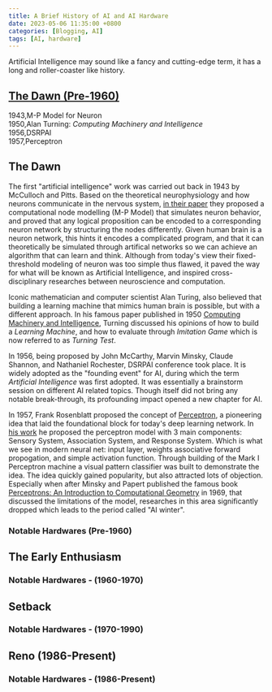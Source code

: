 ```yaml
---
title: A Brief History of AI and AI Hardware
date: 2023-05-06 11:35:00 +0800
categories: [Blogging, AI]
tags: [AI, hardware]
---
```


Artificial Intelligence may sound like a fancy and cutting-edge term, it has a long and roller-coaster like history.

<div class="timeline">
    <div class="tl-container tl-left">
        <div class="tl-content">
            <h2><a href="#the-dawn">The Dawn (Pre-1960)</a></h2>
            <p>
            1943,M-P Model for Neuron<br>
            1950,Alan Turning: <cite>Computing Machinery and Intelligence</cite><br>
            1956,DSRPAI<br>
            1957,Perceptron
            </p>
        </div>
    </div>
</div>

## The Dawn

The first "artificial intelligence" work was carried out back in 1943 by McCulloch and Pitts. Based on the theoretical neurophysiology and how neurons communicate in the nervous system, [in their paper](https://home.csulb.edu/~cwallis/382/readings/482/mccolloch.logical.calculus.ideas.1943.pdf) they proposed a computational node modelling (M-P Model) that simulates neuron behavior, and proved that any logical proposition can be encoded to a corresponding neuron network by structuring the nodes differently. Given human brain is a neuron network, this hints it encodes a complicated program, and that it can theoretically be simulated through artifical networks so we can achieve an algorithm that can learn and think. Although from today's view their fixed-threshold modeling of neuron was too simple thus flawed, it paved the way for what will be known as Artificial Intelligence, and inspired cross-disciplinary researches between neuroscience and computation.  

Iconic mathematician and computer scientist Alan Turing, also believed that building a learning machine that mimics human brain is possible, but with a different approach. In his famous paper published in 1950 [Computing Machinery and Intelligence](https://academic.oup.com/mind/article/LIX/236/433/986238), Turning discussed his opinions of how to build a *Learning Machine*, and how to evaluate through *Imitation Game* which is now referred to as *Turning Test*.  

In 1956, being proposed by John McCarthy, Marvin Minsky, Claude Shannon, and Nathaniel Rochester, DSRPAI conference took place. It is widely adopted as the "founding event" for AI, during which the term *Artificial Intelligence* was first adopted. It was essentially a brainstorm session on different AI related topics. Though itself did not bring any notable break-through, its profounding impact opened a new chapter for AI.  

In 1957, Frank Rosenblatt proposed the concept of [Perceptron](https://en.wikipedia.org/wiki/Perceptron), a pioneering idea that laid the foundational block for today's deep learning network. In [his work](https://blogs.umass.edu/brain-wars/files/2016/03/rosenblatt-1957.pdf) he proposed the perceptron model with 3 main components: Sensory System, Association System, and Response System. Which is what we see in modern neural net: input layer, weights associative forward propogation, and simple activation function. Through building of the Mark I Perceptron machine a visual pattern classifier was built to demonstrate the idea. The idea quickly gained popularity, but also attracted lots of objection. Especially when after Minsky and Papert published the famous book [Perceptrons: An Introduction to Computational Geometry](https://direct.mit.edu/books/book/3132/PerceptronsAn-Introduction-to-Computational) in 1969, that discussed the limitations of the model, researches in this area significantly dropped which leads to the period called "AI winter".

### Notable Hardwares (Pre-1960)

## The Early Enthusiasm

### Notable Hardwares - (1960-1970)

## Setback

### Notable Hardwares - (1970-1990)

## Reno (1986-Present)

### Notable Hardwares - (1986-Present)
